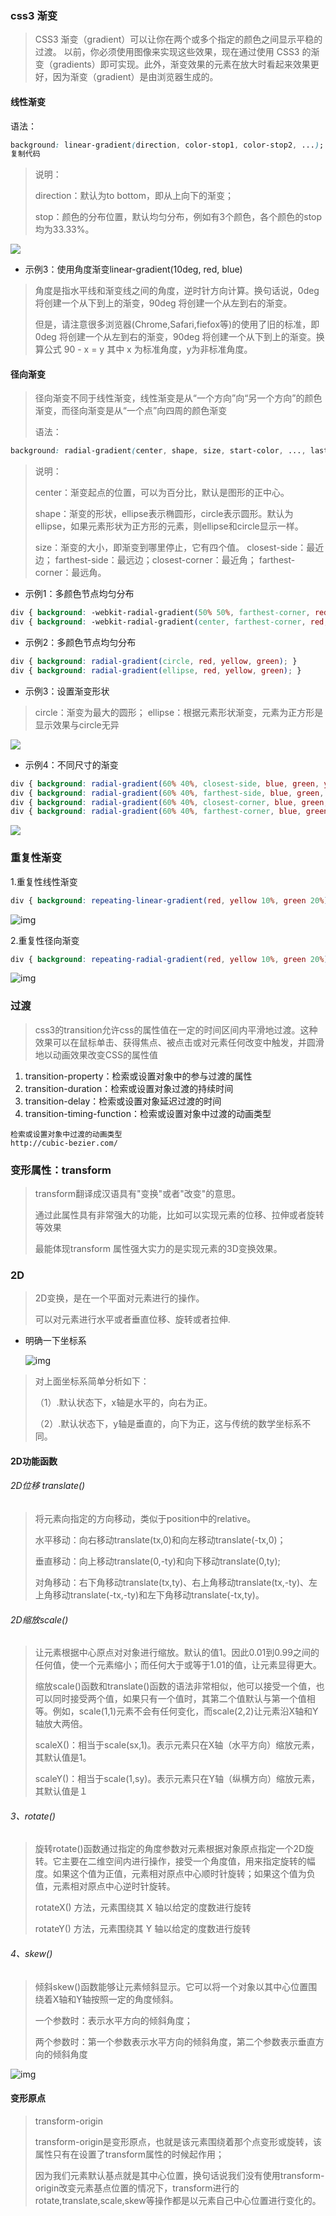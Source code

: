 ### css3 渐变

> CSS3 渐变（gradient）可以让你在两个或多个指定的颜色之间显示平稳的过渡。 以前，你必须使用图像来实现这些效果，现在通过使用 CSS3 的渐变（gradients）即可实现。此外，渐变效果的元素在放大时看起来效果更好，因为渐变（gradient）是由浏览器生成的。

#### 线性渐变

语法：

```css
background: linear-gradient(direction, color-stop1, color-stop2, ...);
复制代码
```

 

> 说明：
>
> direction：默认为to bottom，即从上向下的渐变；
>
> stop：颜色的分布位置，默认均匀分布，例如有3个颜色，各个颜色的stop均为33.33%。

![](C:\Users\86189\Desktop\笔记\Html5,CSS3\imgs\linear-background.png)


- 示例3：使用角度渐变linear-gradient(10deg, red, blue)

> 角度是指水平线和渐变线之间的角度，逆时针方向计算。换句话说，0deg 将创建一个从下到上的渐变，90deg 将创建一个从左到右的渐变。
>
> 但是，请注意很多浏览器(Chrome,Safari,fiefox等)的使用了旧的标准，即 0deg 将创建一个从左到右的渐变，90deg 将创建一个从下到上的渐变。换算公式 90 - x = y 其中 x 为标准角度，y为非标准角度。

#### 径向渐变

> 径向渐变不同于线性渐变，线性渐变是从“一个方向”向“另一个方向”的颜色渐变，而径向渐变是从“一个点”向四周的颜色渐变
>
> 语法：

```css
background: radial-gradient(center, shape, size, start-color, ..., last-color);
```

> 说明：
>
> center：渐变起点的位置，可以为百分比，默认是图形的正中心。
>
> shape：渐变的形状，ellipse表示椭圆形，circle表示圆形。默认为ellipse，如果元素形状为正方形的元素，则ellipse和circle显示一样。
>
> size：渐变的大小，即渐变到哪里停止，它有四个值。 closest-side：最近边； farthest-side：最远边；closest-corner：最近角； farthest-corner：最远角。

- 示例1：多颜色节点均匀分布

```css
div { background: -webkit-radial-gradient(50% 50%, farthest-corner, red, green, blue); } 
div { background: -webkit-radial-gradient(center, farthest-corner, red, green, blue); }
```

- 示例2：多颜色节点均匀分布

```css
div { background: radial-gradient(circle, red, yellow, green); } 
div { background: radial-gradient(ellipse, red, yellow, green); }
```

- 示例3：设置渐变形状

> circle：渐变为最大的圆形； ellipse：根据元素形状渐变，元素为正方形是显示效果与circle无异

![](C:\Users\86189\Desktop\笔记\Html5,CSS3\imgs\linear-radial.png)


- 示例4：不同尺寸的渐变

```css
div { background: radial-gradient(60% 40%, closest-side, blue, green, yellow, black); } 
div { background: radial-gradient(60% 40%, farthest-side, blue, green, yellow, black); }
div { background: radial-gradient(60% 40%, closest-corner, blue, green, yellow, black); }
div { background: radial-gradient(60% 40%, farthest-corner, blue, green, yellow, black);}
```

![](C:\Users\86189\Desktop\笔记\Html5,CSS3\imgs\dif.png)

### 重复性渐变

1.重复性线性渐变

```css
div { background: repeating-linear-gradient(red, yellow 10%, green 20%); }
```



![img](https://p1-jj.byteimg.com/tos-cn-i-t2oaga2asx/gold-user-assets/2020/4/13/171738154686dfe8~tplv-t2oaga2asx-zoom-in-crop-mark:3024:0:0:0.awebp)

 2.重复性径向渐变



```css
div { background: repeating-radial-gradient(red, yellow 10%, green 20%); }
```



![img](https://p1-jj.byteimg.com/tos-cn-i-t2oaga2asx/gold-user-assets/2020/4/13/1717381f7fdd0b18~tplv-t2oaga2asx-zoom-in-crop-mark:3024:0:0:0.awebp)



### 过渡

> css3的transition允许css的属性值在一定的时间区间内平滑地过渡。这种效果可以在鼠标单击、获得焦点、被点击或对元素任何改变中触发，并圆滑地以动画效果改变CSS的属性值

1. transition-property：检索或设置对象中的参与过渡的属性
2. transition-duration：检索或设置对象过渡的持续时间
3. transition-delay：检索或设置对象延迟过渡的时间
4. transition-timing-function：检索或设置对象中过渡的动画类型

```arduino
检索或设置对象中过渡的动画类型
http://cubic-bezier.com/
```

### 变形属性：transform

> transform翻译成汉语具有"变换"或者"改变"的意思。
>
> 通过此属性具有非常强大的功能，比如可以实现元素的位移、拉伸或者旋转等效果
>
> 最能体现transform 属性强大实力的是实现元素的3D变换效果。

### 2D

> 2D变换，是在一个平面对元素进行的操作。
>
> 可以对元素进行水平或者垂直位移、旋转或者拉伸.

- 明确一下坐标系 

  ![img](https://p1-jj.byteimg.com/tos-cn-i-t2oaga2asx/gold-user-assets/2020/4/13/17173865347ff8a6~tplv-t2oaga2asx-zoom-in-crop-mark:3024:0:0:0.awebp)

> 对上面坐标系简单分析如下：
>
>   （1）.默认状态下，x轴是水平的，向右为正。
>
>   （2）.默认状态下，y轴是垂直的，向下为正，这与传统的数学坐标系不同。

#### 2D功能函数

###### 2D位移 translate()

> 将元素向指定的方向移动，类似于position中的relative。
>
> 水平移动：向右移动translate(tx,0)和向左移动translate(-tx,0)；
>
> 垂直移动：向上移动translate(0,-ty)和向下移动translate(0,ty);
>
> 对角移动：右下角移动translate(tx,ty)、右上角移动translate(tx,-ty)、左上角移动translate(-tx,-ty)和左下角移动translate(-tx,ty)。

###### 2D缩放scale()

> 让元素根据中心原点对对象进行缩放。默认的值1。因此0.01到0.99之间的任何值，使一个元素缩小；而任何大于或等于1.01的值，让元素显得更大。
>
> 缩放scale()函数和translate()函数的语法非常相似，他可以接受一个值，也可以同时接受两个值，如果只有一个值时，其第二个值默认与第一个值相等。例如，scale(1,1)元素不会有任何变化，而scale(2,2)让元素沿X轴和Y轴放大两倍。
>
> scaleX()：相当于scale(sx,1)。表示元素只在X轴（水平方向）缩放元素，其默认值是1。
>
> scaleY()：相当于scale(1,sy)。表示元素只在Y轴（纵横方向）缩放元素，其默认值是１

###### 3、rotate()

> 旋转rotate()函数通过指定的角度参数对元素根据对象原点指定一个2D旋转。它主要在二维空间内进行操作，接受一个角度值，用来指定旋转的幅度。如果这个值为正值，元素相对原点中心顺时针旋转；如果这个值为负值，元素相对原点中心逆时针旋转。
>
> rotateX() 方法，元素围绕其 X 轴以给定的度数进行旋转
>
> rotateY() 方法，元素围绕其 Y 轴以给定的度数进行旋转

###### 4、skew()

> 倾斜skew()函数能够让元素倾斜显示。它可以将一个对象以其中心位置围绕着X轴和Y轴按照一定的角度倾斜。
>
> 一个参数时：表示水平方向的倾斜角度；
>
> 两个参数时：第一个参数表示水平方向的倾斜角度，第二个参数表示垂直方向的倾斜角度



![img](https://p1-jj.byteimg.com/tos-cn-i-t2oaga2asx/gold-user-assets/2020/4/13/171738a5af048577~tplv-t2oaga2asx-zoom-in-crop-mark:3024:0:0:0.awebp)



#### 变形原点

> transform-origin
>
> transform-origin是变形原点，也就是该元素围绕着那个点变形或旋转，该属性只有在设置了transform属性的时候起作用；
>
> 因为我们元素默认基点就是其中心位置，换句话说我们没有使用transform-origin改变元素基点位置的情况下，transform进行的rotate,translate,scale,skew等操作都是以元素自己中心位置进行变化的。

